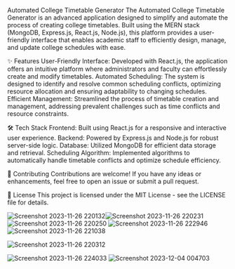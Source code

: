 
Automated College Timetable Generator
The Automated College Timetable Generator is an advanced application designed to simplify and automate the process of creating college timetables. Built using the MERN stack (MongoDB, Express.js, React.js, Node.js), this platform provides a user-friendly interface that enables academic staff to efficiently design, manage, and update college schedules with ease.

✨ Features
User-Friendly Interface: Developed with React.js, the application offers an intuitive platform where administrators and faculty can effortlessly create and modify timetables.
Automated Scheduling: The system is designed to identify and resolve common scheduling conflicts, optimizing resource allocation and ensuring adaptability to changing schedules.
Efficient Management: Streamlined the process of timetable creation and management, addressing prevalent challenges such as time conflicts and resource constraints.

🛠️ Tech Stack
Frontend: Built using React.js for a responsive and interactive user experience.
Backend: Powered by Express.js and Node.js for robust server-side logic.
Database: Utilized MongoDB for efficient data storage and retrieval.
Scheduling Algorithm: Implemented algorithms to automatically handle timetable conflicts and optimize schedule efficiency.

🧩 Contributing
Contributions are welcome! If you have any ideas or enhancements, feel free to open an issue or submit a pull request.


📝 License
This project is licensed under the MIT License - see the LICENSE file for details.

![Screenshot 2023-11-26 220132](https://github.com/user-attachments/assets/a8ba14dc-9a18-43c7-a37c-3c0589342044)![Screenshot 2023-11-26 220231](https://github.com/user-attachments/assets/b8c47617-ae67-433d-8544-8dc37d766fdd)![Screenshot 2023-11-26 220250](https://github.com/user-attachments/assets/ae6d5058-2c6b-4d6f-b14d-84e5dcb00c3a)
![Screenshot 2023-11-26 222946](https://github.com/user-attachments/assets/d332ed1a-5f5f-46c0-8a12-276a3d5be3be)
![Screenshot 2023-11-26 221038](https://github.com/user-attachments/assets/2d74601e-9532-4bcf-a14b-ce4a052261d5)



![Screenshot 2023-11-26 220312](https://github.com/user-attachments/assets/9f8a14ea-55a9-47ba-bb44-f52cff271976)



![Screenshot 2023-11-26 224033](https://github.com/user-attachments/assets/d0b3106d-870d-45c2-b3eb-8acf7bc87c03)
![Screenshot 2023-12-04 004703](https://github.com/user-attachments/assets/e2bc0e6c-6800-4b58-91aa-da86e7480982)
